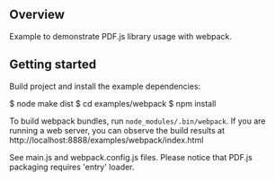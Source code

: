 ## Overview

Example to demonstrate PDF.js library usage with webpack.

## Getting started

Build project and install the example dependencies:

  $ node make dist
  $ cd examples/webpack
  $ npm install

To build webpack bundles, run `node_modules/.bin/webpack`.  If you are running
a web server, you can observe the build results at
http://localhost:8888/examples/webpack/index.html

See main.js and webpack.config.js files. Please notice that PDF.js packaging
requires 'entry' loader.
